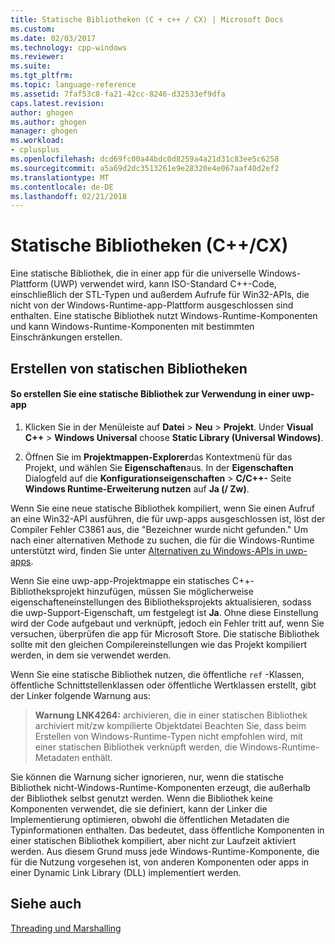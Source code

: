```yaml
---
title: Statische Bibliotheken (C + c++ / CX) | Microsoft Docs
ms.custom: 
ms.date: 02/03/2017
ms.technology: cpp-windows
ms.reviewer: 
ms.suite: 
ms.tgt_pltfrm: 
ms.topic: language-reference
ms.assetid: 7faf53c8-fa21-42cc-8246-d32533ef9dfa
caps.latest.revision: 
author: ghogen
ms.author: ghogen
manager: ghogen
ms.workload:
- cplusplus
ms.openlocfilehash: dcd69fc00a44bdc0d8259a4a21d31c83ee5c6258
ms.sourcegitcommit: a5a69d2dc3513261e9e28320e4e067aaf40d2ef2
ms.translationtype: MT
ms.contentlocale: de-DE
ms.lasthandoff: 02/21/2018
---
```

# <a name="static-libraries-ccx"></a>Statische Bibliotheken (C++/CX)
Eine statische Bibliothek, die in einer app für die universelle Windows-Plattform (UWP) verwendet wird, kann ISO-Standard C++-Code, einschließlich der STL-Typen und außerdem Aufrufe für Win32-APIs, die nicht von der Windows-Runtime-app-Plattform ausgeschlossen sind enthalten. Eine statische Bibliothek nutzt Windows-Runtime-Komponenten und kann Windows-Runtime-Komponenten mit bestimmten Einschränkungen erstellen.  
  
## <a name="creating-static-libraries"></a>Erstellen von statischen Bibliotheken  
  
#### <a name="to-create-a-static-library-for-use-in-a-uwp-app"></a>So erstellen Sie eine statische Bibliothek zur Verwendung in einer uwp-app  
  
1.  Klicken Sie in der Menüleiste auf **Datei** > **Neu** > **Projekt**. Under **Visual C++** > **Windows Universal** choose **Static Library (Universal Windows)**.  
  
2.  Öffnen Sie im **Projektmappen-Explorer**das Kontextmenü für das Projekt, und wählen Sie **Eigenschaften**aus. In der **Eigenschaften** Dialogfeld auf die **Konfigurationseigenschaften** > **C/C++-** Seite **Windows Runtime-Erweiterung nutzen** auf **Ja (/ Zw)**.  
  
 Wenn Sie eine neue statische Bibliothek kompiliert, wenn Sie einen Aufruf an eine Win32-API ausführen, die für uwp-apps ausgeschlossen ist, löst der Compiler Fehler C3861 aus, die "Bezeichner wurde nicht gefunden." Um nach einer alternativen Methode zu suchen, die für die Windows-Runtime unterstützt wird, finden Sie unter [Alternativen zu Windows-APIs in uwp-apps](/uwp/win32-and-com/alternatives-to-windows-apis-uwp).  
  
 Wenn Sie eine uwp-app-Projektmappe ein statisches C++-Bibliotheksprojekt hinzufügen, müssen Sie möglicherweise eigenschafteneinstellungen des Bibliotheksprojekts aktualisieren, sodass die uwp-Support-Eigenschaft, um festgelegt ist **Ja**. Ohne diese Einstellung wird der Code aufgebaut und verknüpft, jedoch ein Fehler tritt auf, wenn Sie versuchen, überprüfen die app für Microsoft Store. Die statische Bibliothek sollte mit den gleichen Compilereinstellungen wie das Projekt kompiliert werden, in dem sie verwendet werden.  
  
 Wenn Sie eine statische Bibliothek nutzen, die öffentliche `ref` -Klassen, öffentliche Schnittstellenklassen oder öffentliche Wertklassen erstellt, gibt der Linker folgende Warnung aus:  
  
> **Warnung LNK4264:** archivieren, die in einer statischen Bibliothek archiviert mit/zw kompilierte Objektdatei Beachten Sie, dass beim Erstellen von Windows-Runtime-Typen nicht empfohlen wird, mit einer statischen Bibliothek verknüpft werden, die Windows-Runtime-Metadaten enthält.  
  
 Sie können die Warnung sicher ignorieren, nur, wenn die statische Bibliothek nicht-Windows-Runtime-Komponenten erzeugt, die außerhalb der Bibliothek selbst genutzt werden. Wenn die Bibliothek keine Komponenten verwendet, die sie definiert, kann der Linker die Implementierung optimieren, obwohl die öffentlichen Metadaten die Typinformationen enthalten. Das bedeutet, dass öffentliche Komponenten in einer statischen Bibliothek kompiliert, aber nicht zur Laufzeit aktiviert werden. Aus diesem Grund muss jede Windows-Runtime-Komponente, die für die Nutzung vorgesehen ist, von anderen Komponenten oder apps in einer Dynamic Link Library (DLL) implementiert werden.  
  
## <a name="see-also"></a>Siehe auch  
 [Threading und Marshalling](../cppcx/threading-and-marshaling-c-cx.md)